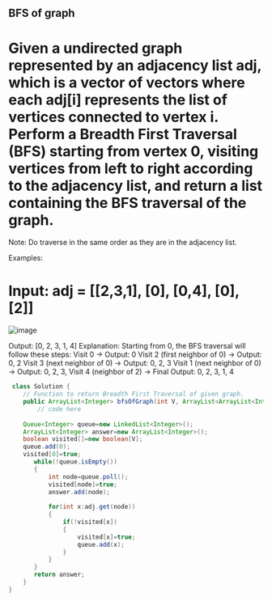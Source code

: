 ## BFS of graph


# Given a undirected graph represented by an adjacency list adj, which is a vector of vectors where each adj[i] represents the list of vertices connected to vertex i. Perform a Breadth First Traversal (BFS) starting from vertex 0, visiting vertices from left to right according to the adjacency list, and return a list containing the BFS traversal of the graph.

Note: Do traverse in the same order as they are in the adjacency list.

Examples:


# Input: adj = [[2,3,1], [0], [0,4], [0], [2]]
![image](https://github.com/user-attachments/assets/47182bfb-b07d-4f40-8ab7-b7c17843f514)

Output: [0, 2, 3, 1, 4]
Explanation: Starting from 0, the BFS traversal will follow these steps: 
Visit 0 → Output: 0 
Visit 2 (first neighbor of 0) → Output: 0, 2 
Visit 3 (next neighbor of 0) → Output: 0, 2, 3 
Visit 1 (next neighbor of 0) → Output: 0, 2, 3, 
Visit 4 (neighbor of 2) → Final Output: 0, 2, 3, 1, 4


``` java
 class Solution {
    // Function to return Breadth First Traversal of given graph.
    public ArrayList<Integer> bfsOfGraph(int V, ArrayList<ArrayList<Integer>> adj) {
        // code here
        
    Queue<Integer> queue=new LinkedList<Integer>();
    ArrayList<Integer> answer=new ArrayList<Integer>();
    boolean visited[]=new boolean[V];
    queue.add(0);
    visited[0]=true;
       while(!queue.isEmpty())
       {
           int node=queue.poll();
           visited[node]=true;
           answer.add(node);
           
           for(int x:adj.get(node))
           {
               if(!visited[x])
               {
                   visited[x]=true;
                   queue.add(x);
               }
           }
       }
       return answer;
    }
}


```
